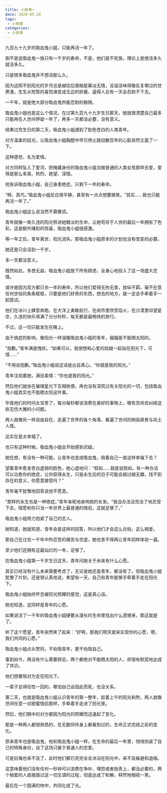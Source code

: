 ```yaml
---
title: 小故事一
date: 2020-05-28
tags:
 - 小故事
categories:
 - 小故事
---
```


九百九十九岁的吸血鬼小姐，只能再活一年了。

 

倒不是说吸血鬼一族只有一千岁的寿命，不是，他们是不死族，理论上是想活多久就活多久。

 

只是很多吸血鬼并不想活那么久。

 

因为这照不到阳光的岁月总是越往后便越是寡淡无情，没滋没味得像反复嚼过的甘蔗渣，生生从短暂的喜悦演变成无边的折磨，逼得人总有一天会忍耐不下去。

 

一千年，就是绝大部分吸血鬼所能忍耐的极限。

 

吸血鬼小姐也是这么个情况，在过第九百九十九岁生日那天，她就很清楚自己最多只能再在人世间停留一年了，再多一天都没必要，没有意义。

 

结果过完生日的第二天，吸血鬼小姐遇到了脸色苍白的人类青年。

 

对方温柔的目光，让吸血鬼小姐胸膛中早已停止跳动数百年的心脏突然又震了一下。

 

这种感觉，名为爱情。

 

对方同样坠入了爱河，把掩藏身份的吸血鬼小姐当做普通的人类女孩那样去爱，爱得是那么率真、热烈、绝望、深情。

 

他告诉吸血鬼小姐，自己身患绝症，只剩下一年的寿命。

 

“啊，真巧。”吸血鬼小姐反应很平静，甚至有一点点想要微笑。“其实……我也只能再活一年了。”

 

吸血鬼小姐这么说当然不算撒谎。

 

青年就像一束久违的阳光照进她黯淡的生命，让她苟存于人世的最后一年拥有了色彩，这是额外赚到的惊喜，吸血鬼小姐很感激。

 

等一年之后，青年离世，阳光消失，那吸血鬼小姐原本的计划也没有改变的必要。

 

她还是只会活到一千岁。

 

多一天都没意义。

 

既然如此，多想无益，吸血鬼小姐放下所有顾虑，全身心地投入了这一场盛大恋情。

 

或许是因为双方都只余一年的寿命，所以他们爱得无拘无束，放纵不羁，毫不在意任何世俗的条条框框，只要是他们好奇的东西，想去的地方，就一定会手牵着手一起尝试。

 

他们在冰川上肆意奔跑，在大洋上勇敢航行，在闹市里欣赏焰火，在沙漠里仰望星空，久违的快乐填满了分分秒秒，每天都是最畅快的旅行。

 

不过，这一切只能发生在晚上。

 

由于病症的影响，像阳光一样温暖吸血鬼小姐的青年，偏偏是不能晒太阳的。

 

“抱歉。”青年满是愧疚。“如果可以，我很想和心爱的姑娘一起站在阳光下，可惜……”

 

“不用说抱歉。”吸血鬼小姐说这话是出自真心。“你就是我的阳光。”

 

青年注视着她，满目柔情：“你也是我的阳光。”

 

然后他们就坐在璀璨星光下互相依偎，再也没有深究过有关阳光的一切，包括吸血鬼小姐其实也不能晒太阳这件事。

 

毕竟他们的时间太宝贵了，每分每秒都该浪费在美好的事物上，哪有空闲去纠结这些无伤大雅的小问题。

 

两人就像风一样自由自在，走遍了世界的各个角落，看遍了世间的绚丽美景与风土人情。

 

这实在是太幸福了。

 

也只有这种时候，吸血鬼小姐会开始感到迟疑。

 

她在想，有没有一种可能，让青年也变成吸血鬼，陪着自己一直这样幸福下去？

 

望着青年愈发苍白虚弱的脸色，她心虚地问：“假如……我是说假如，有一种办法可以治愈你的绝症，让你获得永生，只是永生后的日子可能会越过越无趣，找不到存在的意义，你愿意接受吗？”

 

青年毫不犹豫地回答说他不愿意。

 

“那样的永生也是一种绝症。”青年亲昵地亲吻她的长发。“我没办法没完没了地忍受下去，情愿和你只当一年世界上最普通的情侣，这就足够了。”

 

吸血鬼小姐用力抱紧了自己的恋人。

 

她知道，她就知道，青年会是这样的回答，所以他们才会这么合拍，这么相爱。

 

那自己在过去一千年中所忍受的痛苦与空虚，她也舍不得再让青年同样体验一遍。

 

至少他们还拥有这最灿烂的一年，足够了。

 

在吸血鬼小姐第一千岁生日这天，青年问她关于未来有什么心愿。

 

其实已经没有什么未来需要考虑了，无论是她还是青年，都没有了。但吸血鬼小姐犹豫了片刻，还是很认真地说，希望有一天，自己和青年能够手牵着手走在阳光下。

 

吸血鬼小姐始终怀念被阳光照耀的感觉，这是真心话。

 

她也知道，这同样是青年的心愿。

 

如果说活了一千年的吸血鬼小姐硬要从漫长的生命里找出什么遗憾来，那这就是了。

 

听了这个愿望，青年突然笑了起来：“好啊，那我们明天就来实现你的心愿，嗯，我们共同的心愿。”

 

吸血鬼小姐点头赞同，不劝阻青年，更不劝阻自己。

 

事到如今，再没有什么需要顾忌，两个都绝对不能晒太阳的人，却很有默契地达成了共识。

 

他们想要陪对方走在阳光下。

 

一辈子总得任性一回的，哪怕自己会因此而死，也没关系。

 

第二天，也就是吸血鬼小姐认识青年的第一整年，趁着上午的阳光和煦，两人就像世间任意一对甜蜜情侣那样，手牵着手走进了阳光里。

 

然后，他们眼中的对方都因为阳光的照耀而迅速起了变化。

 

那是一种两人都很熟悉的，在无数同伴身上都看到过的，生命正式完结之前的变化。

 

原来青年也是吸血鬼，他和吸血鬼小姐一样，在生命的最后一年里，悄悄伪装了自己的特殊身份，谈了这场只属于普通人的恋爱。

 

可是后悔也来不及了，此时他们都已完完全全沐浴在阳光中，来不及躲避和退缩。

这意味着他们没有任何一秒钟可以浪费在争吵、埋怨或者指责上，都没必要的，两个相爱的人直接跳过这一切无谓的过程，彻底达成了和解，释然地相视一笑。

最后在一个圆满的吻中，共同化成了光。